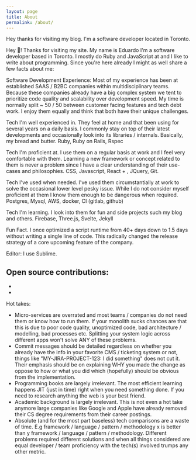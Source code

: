 ```yaml
---
layout: page
title: About
permalink: /about/
---
```


Hey thanks for visiting my blog. I'm a software developer located in Toronto. 

Hey 👋! Thanks for visiting my site. My name is Eduardo I'm a software developer based in Toronto. I mostly do Ruby and JavaScript at and I like to write about programming. Since you're here already I might as well share a few facts about me:

Software Development Experience: Most of my experience has been at established SAAS / B2BC companies within multidisciplinary teams. Because these companies already have a big complex system we tent to prioritize code quality and scalability over development speed. My time is normally split ~ 50 / 50 between customer facing features and tech debt work. I enjoy them equally and think that both have their unique challenges.

Tech I'm well experienced in. They feel at home and that been using for several years on a daily basis. I commonly stay on top of their latest developments and occasionally look into its libraries / internals. Basically, my bread and butter.
Ruby, Ruby on Rails, Rspec

Tech I'm proficient at. I use them on a regular basis at work and I feel very comfortable with them. Learning a new framework or concept related to them is never a problem since I have a clear understanding of their use-cases and philosophies.
CSS, Javascript, React + <insert X state management library>, JQuery, Git.

Tech I've used when needed. I've used them circumstantially at work to solve the occasional lower level pesky issue. While I do not consider myself proficient at them I know them enough to be dangerous when required.
Postgres, Mysql, AWS, docker, CI (gitlab, github)

Tech I'm learning. I look into them for fun and side projects such my blog and others.
Firebase, Three.js, Svelte, Jekyll

Fun Fact. I once optimized a script runtime from 40+ days down to 1.5 days without writing a single line of code. This radically changed the release strategy of a core upcoming feature of the company.

Editor: I use Sublime.

Open source contributions:
- 
- 
-

Hot takes:
- Micro-services are overrated and most teams / companies do not need them or know how to run them. If your monolith sucks chances are that this is due to poor code quality, unoptimized code, bad architecture / modelling, bad processes etc. Splitting your system logic across different apps won't solve ANY of these problems.
- Commit messages should be detailed regardless on whether you already have the info in your favorite CMS / ticketing system or not, things like "MY-JIRA-PROJECT-123: I did something" does not cut it. Their emphasis should be on explaining WHY you made the change as oppose to how or what you did which (hopefully) should be obvious from the implementation.
- Programming books are largely irrelevant. The most efficient learning happens JIT (just in time) right when you need something done. If you need to research anything the web is your best friend.
- Academic background is largely irrelevant. This is not even a hot take anymore large companies like Google and Apple have already removed their CS degree requirements from their career postings.
- Absolute (and for the most part baseless) tech comparisons are a waste of time. E.g framework / language / pattern / methodology x is better than y framework / language / pattern / methodology. Different problems required different solutions and when all things considered are equal developer / team proficiency with the tech(s) involved trumps any other metric.






